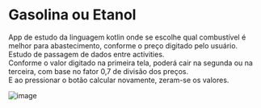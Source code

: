 # Gasolina ou Etanol
App de estudo da linguagem kotlin onde se escolhe qual combustível é melhor para abastecimento, conforme o preço digitado pelo usuário.
<br>Estudo de passagem de dados entre activities.
<br>Conforme o valor digitado na primeira tela, poderá cair na segunda ou na terceira, com base no fator 0,7 de divisão dos preços. <br>E ao pressionar o botão calcular novamente, zeram-se os valores.

![image](https://i.imgur.com/hzrcOog.png)
